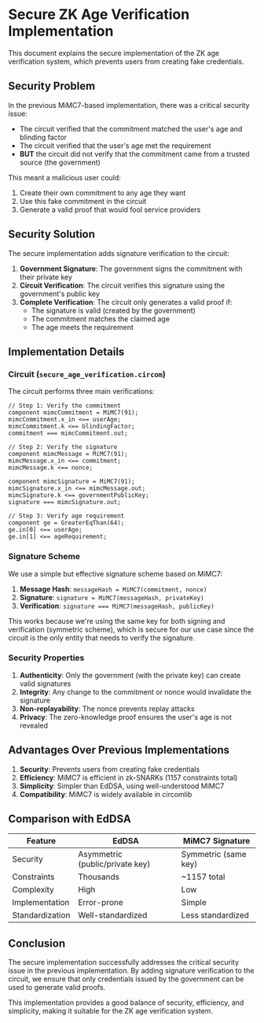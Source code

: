 # Secure ZK Age Verification Implementation

This document explains the secure implementation of the ZK age verification system, which prevents users from creating fake credentials.

## Security Problem

In the previous MiMC7-based implementation, there was a critical security issue:

- The circuit verified that the commitment matched the user's age and blinding factor
- The circuit verified that the user's age met the requirement
- **BUT** the circuit did not verify that the commitment came from a trusted source (the government)

This meant a malicious user could:
1. Create their own commitment to any age they want
2. Use this fake commitment in the circuit
3. Generate a valid proof that would fool service providers

## Security Solution

The secure implementation adds signature verification to the circuit:

1. **Government Signature**: The government signs the commitment with their private key
2. **Circuit Verification**: The circuit verifies this signature using the government's public key
3. **Complete Verification**: The circuit only generates a valid proof if:
   - The signature is valid (created by the government)
   - The commitment matches the claimed age
   - The age meets the requirement

## Implementation Details

### Circuit (`secure_age_verification.circom`)

The circuit performs three main verifications:

```circom
// Step 1: Verify the commitment
component mimcCommitment = MiMC7(91);
mimcCommitment.x_in <== userAge;
mimcCommitment.k <== blindingFactor;
commitment === mimcCommitment.out;

// Step 2: Verify the signature
component mimcMessage = MiMC7(91);
mimcMessage.x_in <== commitment;
mimcMessage.k <== nonce;

component mimcSignature = MiMC7(91);
mimcSignature.x_in <== mimcMessage.out;
mimcSignature.k <== governmentPublicKey;
signature === mimcSignature.out;

// Step 3: Verify age requirement
component ge = GreaterEqThan(64);
ge.in[0] <== userAge;
ge.in[1] <== ageRequirement;
```

### Signature Scheme

We use a simple but effective signature scheme based on MiMC7:

1. **Message Hash**: `messageHash = MiMC7(commitment, nonce)`
2. **Signature**: `signature = MiMC7(messageHash, privateKey)`
3. **Verification**: `signature === MiMC7(messageHash, publicKey)`

This works because we're using the same key for both signing and verification (symmetric scheme), which is secure for our use case since the circuit is the only entity that needs to verify the signature.

### Security Properties

1. **Authenticity**: Only the government (with the private key) can create valid signatures
2. **Integrity**: Any change to the commitment or nonce would invalidate the signature
3. **Non-replayability**: The nonce prevents replay attacks
4. **Privacy**: The zero-knowledge proof ensures the user's age is not revealed

## Advantages Over Previous Implementations

1. **Security**: Prevents users from creating fake credentials
2. **Efficiency**: MiMC7 is efficient in zk-SNARKs (1157 constraints total)
3. **Simplicity**: Simpler than EdDSA, using well-understood MiMC7
4. **Compatibility**: MiMC7 is widely available in circomlib

## Comparison with EdDSA

| Feature | EdDSA | MiMC7 Signature |
|---------|-------|----------------|
| Security | Asymmetric (public/private key) | Symmetric (same key) |
| Constraints | Thousands | ~1157 total |
| Complexity | High | Low |
| Implementation | Error-prone | Simple |
| Standardization | Well-standardized | Less standardized |

## Conclusion

The secure implementation successfully addresses the critical security issue in the previous implementation. By adding signature verification to the circuit, we ensure that only credentials issued by the government can be used to generate valid proofs.

This implementation provides a good balance of security, efficiency, and simplicity, making it suitable for the ZK age verification system.
